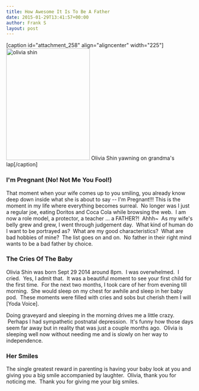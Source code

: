 ```yaml
---
title: How Awesome It Is To Be A Father
date: 2015-01-29T13:41:57+00:00
author: Frank S
layout: post
---
```

[caption id="attachment_258" align="aligncenter" width="225"]<a href="http://frankshin.com/wp-content/uploads/2015/01/olivia.jpg"><img class="size-medium wp-image-258" src="http://frankshin.com/wp-content/uploads/2015/01/olivia-225x300.jpg" alt="olivia shin" width="225" height="300" /></a> Olivia Shin yawning on grandma's lap[/caption]
<h3>I'm Pregnant (No! Not Me You Fool!)</h3>
That moment when your wife comes up to you smiling, you already know deep down inside what she is about to say -- I'm Pregnant!!! This is the moment in my life where everything becomes surreal.  No longer was I just a regular joe, eating Doritos and Coca Cola while browsing the web.  I am now a role model, a protector, a teacher ... a FATHER?!  Ahhh~  As my wife's belly grew and grew, I went through judgement day.  What kind of human do I want to be portrayed as?  What are my good characteristics?  What are bad hobbies of mine?  The list goes on and on.  No father in their right mind wants to be a bad father by choice.
<h3>The Cries Of The Baby</h3>
Olivia Shin was born Sept 29 2014 around 8pm.  I was overwhelmed.  I cried.  Yes, I admit that.  It was a beautiful moment to see your first child for the first time.  For the next two months, I took care of her from evening till morning.  She would sleep on my chest for awhile and sleep in her baby pod.  These moments were filled with cries and sobs but cherish them I will [Yoda Voice].

Doing graveyard and sleeping in the morning drives me a little crazy.  Perhaps I had sympathetic postnatal depression.  It's funny how those days seem far away but in reality that was just a couple months ago.  Olivia is sleeping well now without needing me and is slowly on her way to independence.
<h3>Her Smiles</h3>
The single greatest reward in parenting is having your baby look at you and giving you a big smile accompanied by laughter.  Olivia, thank you for noticing me.  Thank you for giving me your big smiles.

&nbsp;
